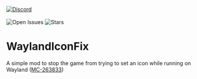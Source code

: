 [![Discord](https://discordapp.com/api/guilds/959153592869224579/widget.png?style=banner2)](https://discord.gg/qpc69BUeDe)\
\
![Open Issues](https://img.shields.io/github/issues/Elephant1214/WaylandIconFix?style=for-the-badge)
![Stars](https://img.shields.io/github/stars/Elephant1214/WaylandIconFix?style=for-the-badge)

# WaylandIconFix
A simple mod to stop the game from trying to set an icon while running on Wayland ([MC-263833](https://bugs.mojang.com/browse/MC-263833))
